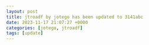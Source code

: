 ```yaml
---
layout: post
title: jtroadf by jotego has been updated to 3141abc
date: 2023-11-17 21:07:27 +0000
categories: [jotego, jtroadf]
tags: [update]
---
```


